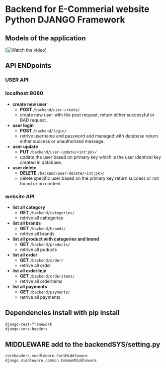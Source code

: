 # Backend for E-Commerial website Python DJANGO Framework

## Models of the application
[![Watch the video](https://youtu.be/WFWsgbD6JpA)]



## API ENDpoints

### USER API
### localhost:8080
- **create new user**
  - **POST** `/backend/user-create/`
  - create new user with the post request, return either successful or BAD request.
- **user login**
  - **POST** `/backend/login/`
  - retrive username and password and managed with database return either success or unauthorized message.
- **user update**
  - **PUT** `/backend/user-update/<int:pk>/`
  - update the user based on primary key which is the user identical key created in database.
- **user delete**
  - **DELETE** `/backend/user-delete/<int:pk>/`
  - delete specific user based on the primary key return success or not found or no content.

### website API
- **list all category**
  - **GET** `/backend/categories/`
  - retrive all caltegories
- **list all brands**
  - **GET** `/backend/brands/`
  - retrive all brands
- **list all product with categories and brand**
  - **GET** `/backend/products/`
  - retrive all poducts
- **list all order**
  - **GET** `/backend/order/`
  - retrive all order
- **list all orderlinje**
  - **GET** `/backend/orderitems/`
  - retrive all orderitems
- **list all payments**
  - **GET** `/backend/payments/`
  - retrive all payments 




## Dependencies install with pip install

```bash
django-rest-framework
django-cors-headers
```
## MIDDLEWARE add to the backendSYS/setting.py

```groovy
corsheaders.moddleware.CorsMiddleware
django.middleware.common.CommonMiddleware
```
